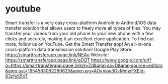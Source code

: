# youtube
Smart transfer is a very easy cross-platform Android to Android/iOS data transfer solution that allows users to freely move all types of files. You may transfer your videos from your old phone to your new phone with a few clicks and securely, making it an excellent clone application.  To find out more, follow us on YouTube. Get the Smart Transfer app! An all-in-one cross-platform data transmission solution! Google Play Store: https://smarttransferapp.page.link/NEAo Website: https://smarttransferapp.page.link/qDQT https://www.google.com/url?q=https://smarttransferapp.page.link/kyZd&amp;sa=D&amp;source=editors&amp;ust=1654583082280625&amp;usg=AOvVaw3GvMnhxFXEId-83zfsS5bT
